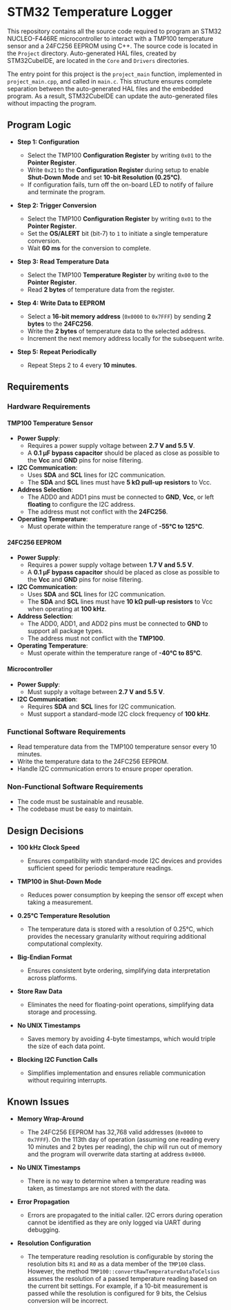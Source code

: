 # STM32 Temperature Logger
This repository contains all the source code required to program an STM32 NUCLEO-F446RE microcontroller to interact with a TMP100 temperature sensor and a 24FC256 EEPROM using C++. The source code is located in the `Project` directory. Auto-generated HAL files, created by STM32CubeIDE, are located in the `Core` and `Drivers` directories.

The entry point for this project is the `project_main` function, implemented in `project_main.cpp`, and called in `main.c`. This structure ensures complete separation between the auto-generated HAL files and the embedded program. As a result, STM32CubeIDE can update the auto-generated files without impacting the program.

## Program Logic
- **Step 1: Configuration**  
    - Select the TMP100 **Configuration Register** by writing `0x01` to the **Pointer Register**.  
    - Write `0x21` to the **Configuration Register** during setup to enable **Shut-Down Mode** and set **10-bit Resolution (0.25°C)**.
    - If configuration fails, turn off the on-board LED to notify of failure and terminate the program.

- **Step 2: Trigger Conversion**  
    - Select the TMP100  **Configuration Register** by writing `0x01` to the **Pointer Register**.  
    - Set the **OS/ALERT** bit (bit-7) to `1` to initiate a single temperature conversion.  
    - Wait **60 ms** for the conversion to complete.

- **Step 3: Read Temperature Data**  
    - Select the TMP100  **Temperature Register** by writing `0x00` to the **Pointer Register**.  
    - Read **2 bytes** of temperature data from the register.

- **Step 4: Write Data to EEPROM**
    - Select a **16-bit memory address** (`0x0000` to `0x7FFF`) by sending **2 bytes** to the **24FC256**.  
    - Write the **2 bytes** of temperature data to the selected address.  
    - Increment the next memory address locally for the subsequent write.

- **Step 5: Repeat Periodically**  
    - Repeat Steps 2 to 4 every **10 minutes**.

## Requirements

### Hardware Requirements

#### TMP100 Temperature Sensor
- **Power Supply**:
    - Requires a power supply voltage between **2.7 V and 5.5 V**.
    - A **0.1 μF bypass capacitor** should be placed as close as possible to the **Vcc** and **GND** pins for noise filtering.
- **I2C Communication**:
    - Uses **SDA** and **SCL** lines for I2C communication.
    - The **SDA** and **SCL** lines must have **5 kΩ pull-up resistors** to Vcc.
- **Address Selection**:
    - The ADD0 and ADD1 pins must be connected to **GND**, **Vcc**, or left **floating** to configure the I2C address.
    - The address must not conflict with the **24FC256**.
- **Operating Temperature**:
    - Must operate within the temperature range of **-55°C to 125°C**.

#### 24FC256 EEPROM
- **Power Supply**:
    - Requires a power supply voltage between **1.7 V and 5.5 V**.
    - A **0.1 μF bypass capacitor** should be placed as close as possible to the **Vcc** and **GND** pins for noise filtering.
- **I2C Communication**:
    - Uses **SDA** and **SCL** lines for I2C communication.
    - The **SDA** and **SCL** lines must have **10 kΩ pull-up resistors** to Vcc when operating at **100 kHz**.
- **Address Selection**:
    - The ADD0, ADD1, and ADD2 pins must be connected to **GND** to support all package types.
    - The address must not conflict with the **TMP100**.
- **Operating Temperature**:
    - Must operate within the temperature range of **-40°C to 85°C**.

#### Microcontroller
- **Power Supply**:
    - Must supply a voltage between **2.7 V and 5.5 V**.
- **I2C Communication**:
    - Requires **SDA** and **SCL** lines for I2C communication.
    - Must support a standard-mode I2C clock frequency of **100 kHz**.

### Functional Software Requirements
- Read temperature data from the TMP100 temperature sensor every 10 minutes.
- Write the temperature data to the 24FC256 EEPROM.
- Handle I2C communication errors to ensure proper operation.

### Non-Functional Software Requirements
- The code must be sustainable and reusable.
- The codebase must be easy to maintain.

## Design Decisions
- **100 kHz Clock Speed**
   - Ensures compatibility with standard-mode I2C devices and provides sufficient speed for periodic temperature readings.

- **TMP100 in Shut-Down Mode**
   - Reduces power consumption by keeping the sensor off except when taking a measurement.

- **0.25°C Temperature Resolution**  
   - The temperature data is stored with a resolution of 0.25°C, which provides the necessary granularity without requiring additional computational complexity.

- **Big-Endian Format**
   - Ensures consistent byte ordering, simplifying data interpretation across platforms.

- **Store Raw Data**
   - Eliminates the need for floating-point operations, simplifying data storage and processing.

- **No UNIX Timestamps**
   - Saves memory by avoiding 4-byte timestamps, which would triple the size of each data point.

- **Blocking I2C Function Calls**
   - Simplifies implementation and ensures reliable communication without requiring interrupts.

## Known Issues
- **Memory Wrap-Around**  
    - The 24FC256 EEPROM has 32,768 valid addresses (`0x0000` to `0x7FFF`). On the 113th day of operation (assuming one reading every 10 minutes and 2 bytes per reading), the chip will run out of memory and the program will overwrite data starting at address `0x0000`.

- **No UNIX Timestamps**  
    - There is no way to determine when a temperature reading was taken, as timestamps are not stored with the data.

- **Error Propagation**  
    - Errors are propagated to the initial caller. I2C errors during operation cannot be identified as they are only logged via UART during debugging.

- **Resolution Configuration**  
    - The temperature reading resolution is configurable by storing the resolution bits `R1` and `R0` as a data member of the `TMP100` class. However, the method `TMP100::convertRawTemperatureDataToCelsius` assumes the resolution of a passed temperature reading based on the current bit settings. For example, if a 10-bit measurement is passed while the resolution is configured for 9 bits, the Celsius conversion will be incorrect.
